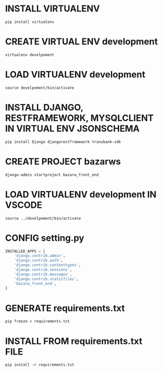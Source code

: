 # INSTALL VIRTUALENV
```terminal
pip install virtualenv
```

# CREATE VIRTUAL ENV development
```terminal
virtualenv develpoment
```

# LOAD VIRTUALENV development
```terminal
source develpoment/bin/activate
```

# INSTALL DJANGO, RESTFRAMEWORK, MYSQLCLIENT IN VIRTUAL ENV JSONSCHEMA
```terminal
pip install Django djangorestframework transbank-sdk
```

# CREATE PROJECT bazarws
```terminal
django-admin startproject bazarw_front_end
```

# LOAD VIRTUALENV development IN VSCODE
```terminal
source ../develpoment/bin/activate
```

# CONFIG setting.py

```python
INSTALLED_APPS = [
    'django.contrib.admin',
    'django.contrib.auth',
    'django.contrib.contenttypes',
    'django.contrib.sessions',
    'django.contrib.messages',
    'django.contrib.staticfiles',
    'bazarw_front_end',
]
```

#  GENERATE requirements.txt
```terminal
pip freeze > requirements.txt
```

# INSTALL FROM requirements.txt FILE
```terminal
pip install -r requirements.txt
```
